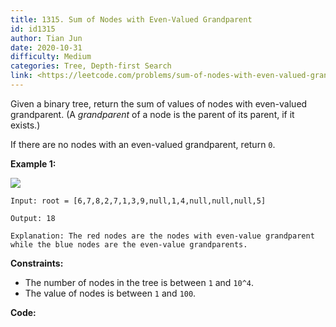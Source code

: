 ```yaml
---
title: 1315. Sum of Nodes with Even-Valued Grandparent
id: id1315
author: Tian Jun
date: 2020-10-31
difficulty: Medium
categories: Tree, Depth-first Search
link: <https://leetcode.com/problems/sum-of-nodes-with-even-valued-grandparent/description/>
---
```


Given a binary tree, return the sum of values of nodes with even-valued
grandparent.  (A _grandparent_ of a node is the parent of its parent, if it
exists.)

If there are no nodes with an even-valued grandparent, return `0`.



**Example 1:**

**![](https://assets.leetcode.com/uploads/2019/07/24/1473_ex1.png)**
            
	Input: root = [6,7,8,2,7,1,3,9,null,1,4,null,null,null,5]    
	Output: 18    
	Explanation: The red nodes are the nodes with even-value grandparent while the blue nodes are the even-value grandparents.    



**Constraints:**

  * The number of nodes in the tree is between `1` and `10^4`.
  * The value of nodes is between `1` and `100`.


**Code:**
